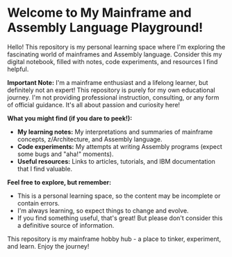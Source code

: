 # Welcome to My Mainframe and Assembly Language Playground!

Hello! This repository is my personal learning space where I'm exploring the fascinating world of mainframes and Assembly language. Consider this my digital notebook, filled with notes, code experiments, and resources I find helpful.

**Important Note:** I'm a mainframe enthusiast and a lifelong learner, but definitely not an expert! This repository is purely for my own educational journey. I'm not providing professional instruction, consulting, or any form of official guidance. It's all about passion and curiosity here!

**What you might find (if you dare to peek!):**

* **My learning notes:**  My interpretations and summaries of mainframe concepts, z/Architecture, and Assembly language.
* **Code experiments:**  My attempts at writing Assembly programs (expect some bugs and "aha!" moments).
* **Useful resources:**  Links to articles, tutorials, and IBM documentation that I find valuable.

**Feel free to explore, but remember:**

* This is a personal learning space, so the content may be incomplete or contain errors.
* I'm always learning, so expect things to change and evolve.
* If you find something useful, that's great! But please don't consider this a definitive source of information.

This repository is my mainframe hobby hub - a place to tinker, experiment, and learn. Enjoy the journey!
